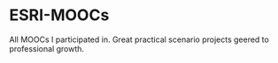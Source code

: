 # ESRI-MOOCs
All MOOCs I participated in. Great practical scenario projects geered to professional growth. 
